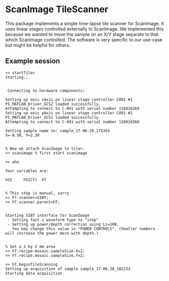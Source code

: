 # ScanImage TileScanner
This package implements a simple time-lapse tile scanner for ScanImage.
It uses linear stages controlled externally to ScanImage. 
We implemented this because we wanted to move the sample on an X/Y stage separate to that which ScanImage controlled.
The software is very specific to our use-case but might be helpful for others. 


## Example session

```
>> startTiler
Starting...


 Connecting to hardware components:

Setting up axis xAxis on linear stage controller C891 #1
PI_MATLAB_Driver_GCS2 loaded successfully.
Attempting to connect to C-891 with serial number 116010269
Setting up axis yAxis on linear stage controller C891 #2
PI_MATLAB_Driver_GCS2 loaded successfully.
Attempting to connect to C-891 with serial number 116010268

Setting sample name to: sample_17-06-28_175354
X=-0.30, Y=2.30


% Now we attach ScanImage to tiler. 
>> scanimage % first start scanimage

>> who

Your variables are:

hSI     hSICtl  hT    


% This step is manual, sorry
>> hT.scanner=SIBT;
>> hT.scanner.parent=hT;


Starting SIBT interface for ScanImage
 - Setting fast z waveform type to "step"
 - Setting up power/depth correction using Lz=180.
   You may change this value in "POWER CONTROLS". (Smaller numbers will increase the power more with depth.)


% Set a 2 by 2 mm area
>> hT.recipe.mosaic.sampleSize.X=2;
>> hT.recipe.mosaic.sampleSize.Y=2;

>> hT.beginTileScanning
Setting up acquisition of sample sample_17-06-28_182233
Starting data acquisition
```